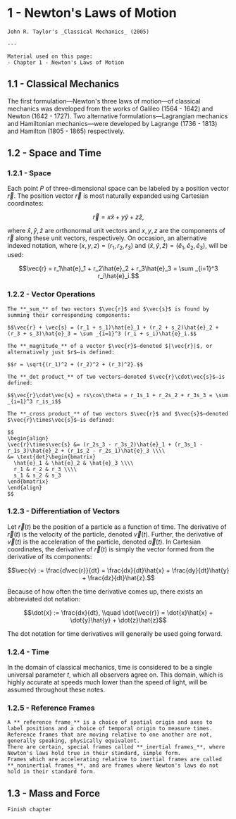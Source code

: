 # 1 - Newton's Laws of Motion

```admonish textbook
John R. Taylor's _Classical Mechanics_ (2005)

---

Material used on this page:
- Chapter 1 - Newton's Laws of Motion
```

## 1.1 - Classical Mechanics

The first formulation—Newton's three laws of motion—of classical mechanics was developed from the works of Galileo (1564 - 1642) and Newton (1642 - 1727). 
Two alternative formulations—Lagrangian mechanics and Hamiltonian mechanics—were developed by Lagrange (1736 - 1813) and Hamilton (1805 - 1865) respectively.

## 1.2 - Space and Time

### 1.2.1 - Space

Each point $P$ of three-dimensional space can be labeled by a position vector $\vec{r}$.
The position vector $\vec{r}$ is most naturally expanded using Cartesian coordinates:

$$\vec{r} = x\hat{x} + y\hat{y} + z\hat{z},$$

where $\hat{x}, \hat{y}, \hat{z}$ are orthonormal unit vectors and $x, y, z$ are the components of $\vec{r}$ along these unit vectors, respectively.
On occasion, an alternative indexed notation, where $(x, y, z) = (r_1, r_2, r_3)$ and $(\hat{x}, \hat{y}, \hat{z}) = (\hat{e}_1, \hat{e}_2, \hat{e}_3)$, will be used:

$$\vec{r} = r_1\hat{e}_1 + r_2\hat{e}_2 + r_3\hat{e}_3 = \sum _{i=1}^3 r_i\hat{e}_i.$$

### 1.2.2 - Vector Operations

```admonish definition
The **_sum_** of two vectors $\vec{r}$ and $\vec{s}$ is found by summing their corresponding components:

$$\vec{r} + \vec{s} = (r_1 + s_1)\hat{e}_1 + (r_2 + s_2)\hat{e}_2 + (r_3 + s_3)\hat{e}_3 = \sum _{i=1}^3 (r_i + s_i)\hat{e}_i.$$
```

```admonish definition
The **_magnitude_** of a vector $\vec{r}$—denoted $|\vec{r}|$, or alternatively just $r$—is defined:

$$r = \sqrt{(r_1)^2 + (r_2)^2 + (r_3)^2}.$$
```

```admonish definition
The **_dot product_** of two vectors—denoted $\vec{r}\cdot\vec{s}$—is defined:

$$\vec{r}\cdot\vec{s} = rs\cos\theta = r_1s_1 + r_2s_2 + r_3s_3 = \sum _{i=1}^3 r_is_i$$
```

```admonish definition
The **_cross product_** of two vectors $\vec{r}$ and $\vec{s}$—denoted $\vec{r}\times\vec{s}$—is defined:

$$
\begin{align}
\vec{r}\times\vec{s} &= (r_2s_3 - r_3s_2)\hat{e}_1 + (r_3s_1 - r_1s_3)\hat{e}_2 + (r_1s_2 - r_2s_1)\hat{e}_3 \\\\
&= \text{det}\begin{bmatrix}
  \hat{e}_1 & \hat{e}_2 & \hat{e}_3 \\\\
  r_1 & r_2 & r_3 \\\\
  s_1 & s_2 & s_3
\end{bmatrix}
\end{align}
$$

```

### 1.2.3 - Differentiation of Vectors

Let $\vec{r}(t)$ be the position of a particle as a function of time. 
The derivative of $\vec{r}(t)$ is the velocity of the particle, denoted $\vec{v}(t)$. 
Further, the derivative of $\vec{v}(t)$ is the acceleration of the particle, denoted $\vec{a}(t)$.
In Cartesian coordinates, the derivative of $\vec{r}(t)$ is simply the vector formed from the derivative of its components:

$$\vec{v} := \frac{d\vec{r}}{dt} = \frac{dx}{dt}\hat{x} + \frac{dy}{dt}\hat{y} + \frac{dz}{dt}\hat{z}.$$

Because of how often the time derivative comes up, there exists an abbreviated dot notation:

$$\dot{x} := \frac{dx}{dt}, \\quad \dot{\vec{r}} = \dot{x}\hat{x} + \dot{y}\hat{y} + \dot{z}\hat{z}$$

The dot notation for time derivatives will generally be used going forward.

### 1.2.4 - Time

In the domain of classical mechanics, time is considered to be a single universal parameter $t$, which all observers agree on.
This domain, which is highly accurate at speeds much lower than the speed of light, will be assumed throughout these notes.

### 1.2.5 - Reference Frames

```admonish definition
A **_reference frame_** is a choice of spatial origin and axes to label positions and a choice of temporal origin to measure times.
Reference frames that are moving relative to one another are not, generally speaking, physically equivalent.
There are certain, special frames called **_inertial frames_**, where Newton's laws hold true in their standard, simple form.
Frames which are accelerating relative to inertial frames are called **_noninertial frames_**, and are frames where Newton's laws do not hold in their standard form.
```

## 1.3 - Mass and Force



```admonish todo title="TODO"
Finish chapter 
```
